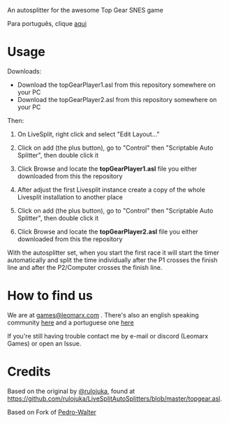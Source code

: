 An autosplitter for the awesome Top Gear SNES game

Para português, clique [aqui](https://github.com/leomarx71/livesplit-autosplitters/blob/main/README_ptbr.md)

# Usage

Downloads:
- Download the topGearPlayer1.asl from this repository somewhere on your PC
- Download the topGearPlayer2.asl from this repository somewhere on your PC

Then:
1. On LiveSplit, right click and select "Edit Layout..."
1. Click on add (the plus button), go to "Control" then "Scriptable Auto Splitter", then double click it
1. Click Browse and locate the **topGearPlayer1.asl** file you either downloaded from this the repository

2. After adjust the first Livesplit instance create a copy of the whole Livesplit installation to another place
2. Click on add (the plus button), go to "Control" then "Scriptable Auto Splitter", then double click it
2. Click Browse and locate the **topGearPlayer2.asl** file you either downloaded from this the repository

With the autosplitter set, when you start the first race it will start the timer automatically and split the time individually after the P1 crosses the finish line and after the P2/Computer crosses the finish line.

# How to find us

We are at games@leomarx.com . There's also an english speaking community [here](https://discord.gg/BbecSMqFeF) and a portuguese one [here](https://discord.gg/fnjD7jFp)

If you're still having trouble contact me by e-mail or discord (Leomarx Games) or open an Issue.

# Credits

Based on the original by [@rulojuka](https://github.com/rulojuka), found at https://github.com/rulojuka/LiveSplitAutoSplitters/blob/master/topgear.asl.

Based on Fork of [Pedro-Walter](https://github.com/pedro-walter/livesplit-autosplitters)
